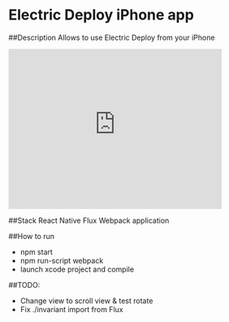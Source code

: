 # Electric Deploy iPhone app

##Description
Allows to use Electric Deploy from your iPhone


<iframe width="420" height="315" src="https://www.youtube.com/watch?v=Mqb9UiJc35k" frameborder="0" allowfullscreen></iframe>

##Stack
React Native Flux Webpack application

##How to run
- npm start
- npm run-script webpack
- launch xcode project and compile

##TODO:
- Change view to scroll view & test rotate
- Fix ./invariant import from Flux
